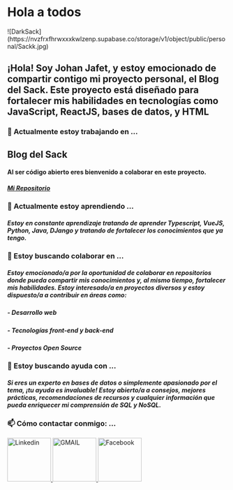 <h1>Hola a todos</h1>
![DarkSack](https://nvzfrxfhrwxxxkwlzenp.supabase.co/storage/v1/object/public/personal/Sackk.jpg)

## ¡Hola! Soy Johan Jafet, y estoy emocionado de compartir contigo mi proyecto personal, el Blog del Sack. Este proyecto está diseñado para fortalecer mis habilidades en tecnologías como JavaScript, ReactJS, bases de datos, y HTML

### 🔭 Actualmente estoy trabajando en ...
## Blog del Sack
#### Al ser código abierto eres bienvenido a colaborar en este proyecto.
##### <a href="https://github.com/DarkSack/blogdelsack">Mi Repositorio</a>

### 🌱 Actualmente estoy aprendiendo ...
##### Estoy en constante aprendizaje tratando de aprender Typescript, VueJS, Python, Java, DJango y tratando de fortalecer los conocimientos que ya tengo.

### 👯 Estoy buscando colaborar en ...</h2>
##### Estoy emocionado/a por la oportunidad de colaborar en repositorios donde pueda compartir mis conocimientos y, al mismo tiempo, fortalecer mis habilidades. Estoy interesado/a en proyectos diversos y estoy dispuesto/a a contribuir en áreas como:

##### - Desarrollo web
##### - Tecnologías front-end y back-end
##### - Proyectos Open Source

### 🤔 Estoy buscando ayuda con ...</h2>
##### Si eres un experto en bases de datos o simplemente apasionado por el tema, ¡tu ayuda es invaluable! Estoy abierto/a a consejos, mejores prácticas, recomendaciones de recursos y cualquier información que pueda enriquecer mi comprensión de SQL y NoSQL.

### 📫 Cómo contactar conmigo: ...
<a href="www.linkedin.com/in/johan-jafet-del-valle-santiago-3257a62a1">
  <img src="https://api.iconify.design/devicon/linkedin.svg" alt="Linkedin" width="100" height="100">
</a>

<a href="mailto:johanjafet4@gmail.com/">
  <img src="htthttps://api.iconify.design/logos/google-gmail.svg" alt="GMAIL" width="100" height="100">
</a>

<a href="mailto:johanjafet4@gmail.com/">
<img src="https://api.iconify.design/devicon/facebook.svg" alt="Facebook" width="100" height="100">
</a>
